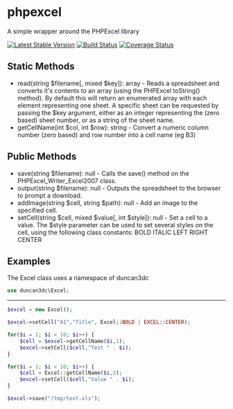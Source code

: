 phpexcel
========

A simple wrapper around the PHPExcel library

[![Latest Stable Version](https://poser.pugx.org/duncan3dc/phpexcel/version.svg)](https://packagist.org/packages/duncan3dc/phpexcel)
[![Build Status](https://travis-ci.org/duncan3dc/phpexcel.svg?branch=master)](https://travis-ci.org/duncan3dc/phpexcel)
[![Coverage Status](https://coveralls.io/repos/github/duncan3dc/phpexcel/badge.svg)](https://coveralls.io/github/duncan3dc/phpexcel)


Static Methods
--------------
* read(string $filename[, mixed $key]): array - Reads a spreadsheet and converts it's contents to an array (using the PHPExcel toString() method).
By default this will return an enumerated array with each element representing one sheet.
A specific sheet can be requested by passing the $key argument, either as an integer representing the (zero based) sheet number, or as a string of the sheet name.
* getCellName(int $col, int $row): string - Convert a numeric column number (zero based) and row number into a cell name (eg B3)


Public Methods
--------------
* save(string $filename): null - Calls the save() method on the PHPExcel_Writer_Excel2007 class.
* output(string $filename): null - Outputs the spreadsheet to the browser to prompt a download.
* addImage(string $cell, string $path): null - Add an image to the specified cell.
* setCell(string $cell, mixed $value[, int $style]): null - Set a cell to a value.
The $style parameter can be used to set several styles on the cell, using the following class constants:
BOLD
ITALIC
LEFT
RIGHT
CENTER


Examples
--------

The Excel class uses a namespace of duncan3dc
```php
use duncan3dc\Excel;
```

-------------------

```php
$excel = new Excel();

$excel->setCell("A1","Title", Excel::BOLD | EXCEL::CENTER);

for($i = 1; $i < 10; $i++) {
    $cell = $excel->getCellName($i,1);
    $excel->setCell($cell,"Test " . $i);
}

for($i = 1; $i < 10; $i++) {
    $cell = Excel::getCellName($i,2);
    $excel->setCell($cell,"Value " . $i);
}

$excel->save("/tmp/text.xls");
```
